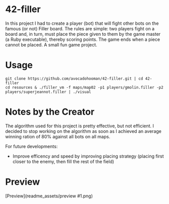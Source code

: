 # 42-filler

In this project I had to create a player (bot) that will fight other bots on the famous (or not) Filler board. The rules are simple: two players fight on a board and, in turn, must place the piece given to them by the game master (a Ruby executable), thereby scoring points. 
The game ends when a piece cannot be placed. A small fun game project.

# Usage
```
git clone https://github.com/avocadohooman/42-filler.git | cd 42-filler
cd resources & ./filler_vm -f maps/map02 -p1 players/gmolin.filler -p2 players/superjeannot.filler | ./visual
```

# Notes by the Creator
The algorithm used for this project is pretty effective, but not efficient. I decided to stop working on the algorithm as soon as I achieved an average winning ration of 80% against all bots on all maps.

For future developments:
- Improve efficency and speed by improving placing strategy (placing first closer to the enemy, then fill the rest of the field)

# Preview

[Preview](readme_assets/preview #1.png)
